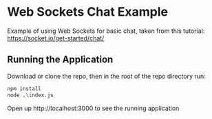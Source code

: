 # Web Sockets Chat Example

Example of using Web Sockets for basic chat, taken from this tutorial: https://socket.io/get-started/chat/

## Running the Application

Download or clone the repo, then in the root of the repo directory run:

```bash
npm install
node .\index.js
```

Open up http://localhost:3000 to see the running application